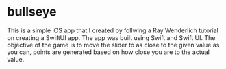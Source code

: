 # bullseye
This is a simple iOS app that I created by follwing a Ray Wenderlich tutorial on creating a SwiftUI app. The app was built using Swift and Swift UI.
The objective of the game is to move the slider to as close to the given value as you can, points are generated based on how close you are to the actual value.
